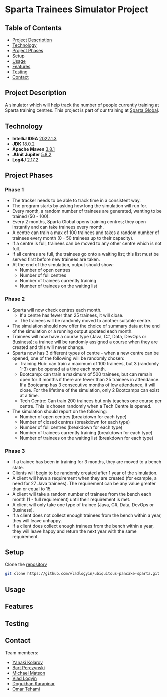 # Sparta Trainees Simulator Project

## Table of Contents
* [Project Description](#project-description)
* [Technology](#technology)
* [Project Phases](#project-phases)
* [Setup](#setup)
* [Usage](#usage)
* [Features](#features)
* [Testing](#testing)
* [Contact](#contact)

## Project Description

A simulator which will help track the number of people currently training at Sparta training centres. This project is part of our training at [Sparta Global](https://www.spartaglobal.com/).

## Technology
- __IntelliJ IDEA__ [2022.1.3](https://www.jetbrains.com/idea/download/#section=windows)
- __JDK__ [18.0.2](https://jdk.java.net/18/)
- __Apache Maven__ [3.8.1](https://maven.apache.org/download.cgi)
- __JUnit Jupiter__ [5.8.2](https://mvnrepository.com/artifact/org.junit.jupiter/junit-jupiter-api/5.8.2)
- __Log4J__ [2.17.2](https://mvnrepository.com/artifact/org.apache.logging.log4j/log4j-core/2.17.2)


## Project Phases

### Phase 1
- The tracker needs to be able to track time in a consistent way.
- The program starts by asking how long the simulation will run for.
- Every month, a random number of trainees are generated, wanting to be trained (50 - 100).
- Every 2 months, Sparta Global opens training centres; they open instantly and can take trainees every month.
- A centre can train a max of 100 trainees and takes a random number of trainees every month (0 - 50 trainees up to their capacity).
- If a centre is full, trainees can be moved to any other centre which is not full.
- If all centres are full, the trainees go onto a waiting list; this list must be served first before new trainees are taken.
- At the end of the simulation, output should show:
  - Number of open centres
  - Number of full centres
  - Number of trainees currently training
  - Number of trainees on the waiting list

### Phase 2
- Sparta will now check centres each month.
  - If a centre has fewer than 25 trainees, it will close.
  - The trainees will be randomly moved to another suitable centre.
- The simulation should now offer the choice of summary data at the end of the simulation or a running output updated each month.
- Trainees will now have a course type (Java, C#, Data, DevOps or Business); a trainee will be randomly assigned a course when they are created and this will never change.
- Sparta now has 3 different types of centre - when a new centre can be opened, one of the following will be randomly chosen:
  - Training Hub: can train a maximum of 100 trainees, but 3 (randomly 1-3) can be opened at a time each month.
  - Bootcamp: can train a maximum of 500 trainees, but can remain open for 3 months if there are fewer than 25 trainees in attendance. If a Bootcamp has 3 consecutive months of low attendance, it will close. For the lifetime of the simulation, only 2 Bootcamps can exist at a time.
  - Tech Centre: Can train 200 trainees but only teaches one course per centre. This is chosen randomly when a Tech Centre is opened.
- The simulation should report on the following:
  - Number of open centres (breakdown for each type)
  - Number of closed centres (breakdown for each type)
  - Number of full centres (breakdown for each type)
  - Number of trainees currently training (breakdown for each type)
  - Number of trainees on the waiting list (breakdown for each type)

### Phase 3
- If a trainee has been in training for 3 months, they are moved to a bench state.
- Clients will begin to be randomly created after 1 year of the simulation.
- A client will have a requirement when they are created (for example, a need for 27 Java trainees). The requirement can be any value greater than or equal to 15.
- A client will take a random number of trainees from the bench each month (1 - full requirement) until their requirement is met.
- A client will only take one type of trainee (Java, C#, Data, DevOps or Business).
- If a client does not collect enough trainees from the bench within a year, they will leave unhappy.
- If a client does collect enough trainees from the bench within a year, they will leave happy and return the next year with the same requirement.

## Setup

Clone the [repository](https://github.com/vladlogyin/ubiquitous-pancake-sparta.git)
```sh
git clone https://github.com/vladlogyin/ubiquitous-pancake-sparta.git
```

## Usage

## Features

## Testing

## Contact
Team members:
- [Yanaki Kolarov](https://github.com/ykolarov)
- [Bart Perczynski](https://github.com/Baaartosz)
- [Michael Matson](https://github.com/M-Matson)
- [Vlad Logyin](https://github.com/vladlogyin)
- [Dogukhan Karapinar](https://github.com/DogukhanK)
- [Omar Tehami](https://github.com/OTDZ)